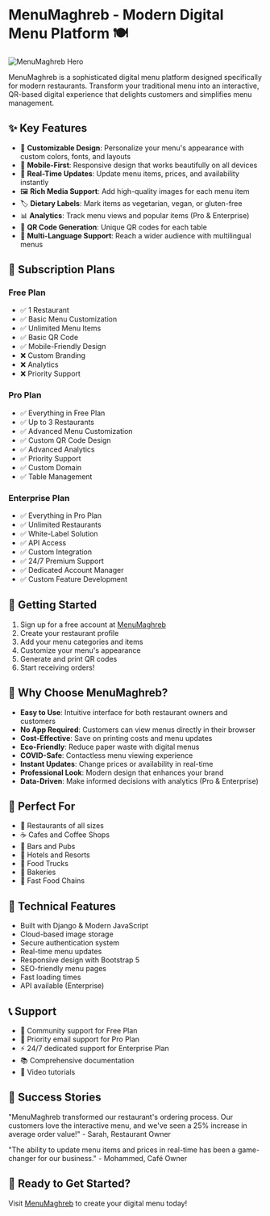 # MenuMaghreb - Modern Digital Menu Platform 🍽️

![MenuMaghreb Hero](/MenuMaghreb/hero-image.png)

MenuMaghreb is a sophisticated digital menu platform designed specifically for modern restaurants. Transform your traditional menu into an interactive, QR-based digital experience that delights customers and simplifies menu management.

## ✨ Key Features

- 🎨 **Customizable Design**: Personalize your menu's appearance with custom colors, fonts, and layouts
- 📱 **Mobile-First**: Responsive design that works beautifully on all devices
- 🔄 **Real-Time Updates**: Update menu items, prices, and availability instantly
- 🖼️ **Rich Media Support**: Add high-quality images for each menu item
- 🏷️ **Dietary Labels**: Mark items as vegetarian, vegan, or gluten-free
- 📊 **Analytics**: Track menu views and popular items (Pro & Enterprise)
- 🔗 **QR Code Generation**: Unique QR codes for each table
- 🎯 **Multi-Language Support**: Reach a wider audience with multilingual menus

## 💎 Subscription Plans

### Free Plan
- ✅ 1 Restaurant
- ✅ Basic Menu Customization
- ✅ Unlimited Menu Items
- ✅ Basic QR Code
- ✅ Mobile-Friendly Design
- ❌ Custom Branding
- ❌ Analytics
- ❌ Priority Support

### Pro Plan
- ✅ Everything in Free Plan
- ✅ Up to 3 Restaurants
- ✅ Advanced Menu Customization
- ✅ Custom QR Code Design
- ✅ Advanced Analytics
- ✅ Priority Support
- ✅ Custom Domain
- ✅ Table Management

### Enterprise Plan
- ✅ Everything in Pro Plan
- ✅ Unlimited Restaurants
- ✅ White-Label Solution
- ✅ API Access
- ✅ Custom Integration
- ✅ 24/7 Premium Support
- ✅ Dedicated Account Manager
- ✅ Custom Feature Development

## 🚀 Getting Started

1. Sign up for a free account at [MenuMaghreb](https://menu-maghreb.vercel.app/)
2. Create your restaurant profile
3. Add your menu categories and items
4. Customize your menu's appearance
5. Generate and print QR codes
6. Start receiving orders!

## 💫 Why Choose MenuMaghreb?

- **Easy to Use**: Intuitive interface for both restaurant owners and customers
- **No App Required**: Customers can view menus directly in their browser
- **Cost-Effective**: Save on printing costs and menu updates
- **Eco-Friendly**: Reduce paper waste with digital menus
- **COVID-Safe**: Contactless menu viewing experience
- **Instant Updates**: Change prices or availability in real-time
- **Professional Look**: Modern design that enhances your brand
- **Data-Driven**: Make informed decisions with analytics (Pro & Enterprise)

## 🎯 Perfect For

- 🏪 Restaurants of all sizes
- ☕ Cafes and Coffee Shops
- 🍺 Bars and Pubs
- 🏨 Hotels and Resorts
- 🍦 Food Trucks
- 🍰 Bakeries
- 🍕 Fast Food Chains

## 🔧 Technical Features

- Built with Django & Modern JavaScript
- Cloud-based image storage
- Secure authentication system
- Real-time menu updates
- Responsive design with Bootstrap 5
- SEO-friendly menu pages
- Fast loading times
- API available (Enterprise)

## 📞 Support

- 💬 Community support for Free Plan
- 🎯 Priority email support for Pro Plan
- ⚡ 24/7 dedicated support for Enterprise Plan
- 📚 Comprehensive documentation
- 🎥 Video tutorials

## 🌟 Success Stories

"MenuMaghreb transformed our restaurant's ordering process. Our customers love the interactive menu, and we've seen a 25% increase in average order value!" - Sarah, Restaurant Owner

"The ability to update menu items and prices in real-time has been a game-changer for our business." - Mohammed, Café Owner

## 🚀 Ready to Get Started?

Visit [MenuMaghreb](https://menumaghreb.com) to create your digital menu today!
